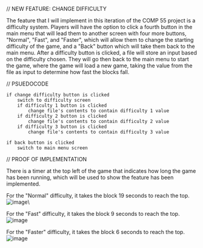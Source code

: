 // NEW FEATURE: CHANGE DIFFICULTY

The feature that I will implement in this iteration of the COMP 55 project is a difficulty system. Players will have the option to click a fourth button in the main menu that will lead them to another screen with four more buttons, "Normal", "Fast", and "Faster", which will allow them to change the starting difficulty of the game, and a "Back" button which will take them back to the main menu. After a difficulty button is clicked, a file will store an input based on the difficulty chosen. They will go then back to the main menu to start the game, where the game will load a new game, taking the value from the file as input to determine how fast the blocks fall.

// PSUEDOCODE

    if change difficulty button is clicked
        switch to difficulty screen
        if difficulty 1 button is clicked
            change file's contents to contain difficulty 1 value
        if difficulty 2 button is clicked
            change file's contents to contain difficulty 2 value
        if difficulty 3 button is clicked
            change file's contents to contain difficulty 3 value

    if back button is clicked
        switch to main menu screen

// PROOF OF IMPLEMENTATION

There is a timer at the top left of the game that indicates how long the game has been running, which will be used to show the feature has been implemented.

For the "Normal" difficulty, it takes the block 19 seconds to reach the top.
![image](https://github.com/rluop/comp-55-final-project-fork/assets/114570853/7d96633c-5a09-49e2-b5d9-a6d63216294a)\

For the "Fast" difficulty, it takes the block 9 seconds to reach the top.
![image](https://github.com/rluop/comp-55-final-project-fork/assets/114570853/71d11fe3-c4a5-4084-8efd-72c6a7753246)

For the "Faster" difficulty, it takes the block 6 seconds to reach the top.
![image](https://github.com/rluop/comp-55-final-project-fork/assets/114570853/92c4bbd7-95b0-4810-b3cc-7515a9bd77e3)
